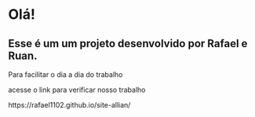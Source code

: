<h1>Olá!</h1>
<h2>Esse é um um projeto desenvolvido por Rafael e Ruan.</h2>
<p>Para facilitar o dia a dia do trabalho</p>
<p>acesse o link para verificar nosso trabalho</p>
https://rafael1102.github.io/site-allian/
